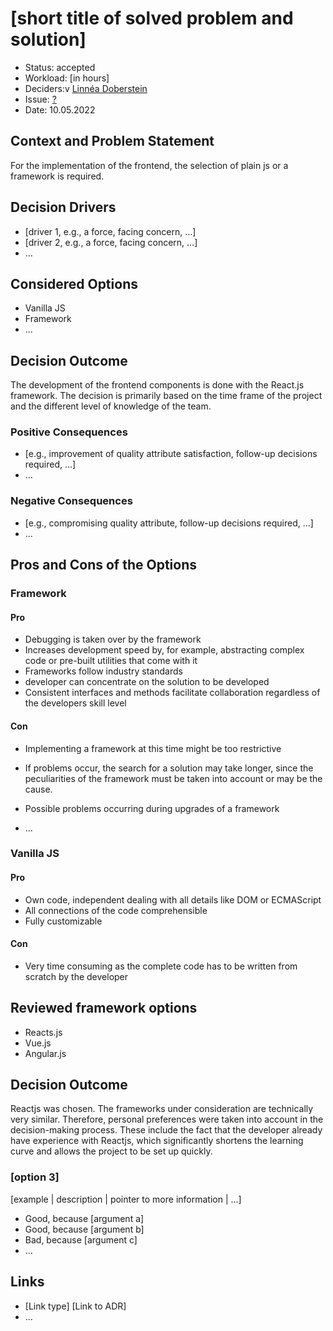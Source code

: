# [short title of solved problem and solution]

* Status: accepted 
* Workload: [in hours] <!-- optional -->
* Deciders:v [Linnéa Doberstein](https://github.com/Moosgloeckchen)
* Issue:  [?](https://github.com/mi-classroom/mi-web-technologien-beiboot-ss2022-Moosgloeckchen/issues/?)
* Date: 10.05.2022 <!-- optional -->

## Context and Problem Statement

For the implementation of the frontend, the selection of plain js or a framework is required.


## Decision Drivers <!-- optional -->

* [driver 1, e.g., a force, facing concern, …]
* [driver 2, e.g., a force, facing concern, …]
* … <!-- numbers of drivers can vary -->

## Considered Options

* Vanilla JS
* Framework
* … <!-- numbers of options can vary -->

## Decision Outcome

The development of the frontend components is done with the React.js framework. The decision is primarily based on the time frame of the project and the different level of knowledge of the team.

### Positive Consequences <!-- optional -->

* [e.g., improvement of quality attribute satisfaction, follow-up decisions required, …]
* …

### Negative Consequences <!-- optional -->

* [e.g., compromising quality attribute, follow-up decisions required, …]
* …

## Pros and Cons of the Options <!-- optional -->

### Framework
#### Pro

* Debugging is taken over by the framework  
* Increases development speed by, for example, abstracting complex code or pre-built utilities that come with it 
* Frameworks follow industry standards 
* developer can concentrate on the solution to be developed
* Consistent interfaces and methods facilitate collaboration regardless of the developers skill level 

#### Con

* Implementing a framework at this time might be too restrictive
* If problems occur, the search for a solution may take longer, since the peculiarities of the framework must be taken into account or may be the cause.
* Possible problems occurring during upgrades of a framework 

* … <!-- numbers of pros and cons can vary -->

### Vanilla JS
#### Pro

* Own code, independent dealing with all details like DOM or ECMAScript 
* All connections of the code comprehensible
* Fully customizable 

#### Con

* Very time consuming as the complete code has to be written from scratch by the developer  


## Reviewed framework options

* Reacts.js
* Vue.js
* Angular.js

## Decision Outcome

Reactjs was chosen. The frameworks under consideration are technically very similar. Therefore, personal preferences were taken into account in the decision-making process. These include the fact that the developer already have experience with Reactjs, which significantly shortens the learning curve and allows the project to be set up quickly.
### [option 3]

[example | description | pointer to more information | …] <!-- optional -->

* Good, because [argument a]
* Good, because [argument b]
* Bad, because [argument c]
* … <!-- numbers of pros and cons can vary -->

## Links <!-- optional -->

* [Link type] [Link to ADR] <!-- example: Refined by [ADR-0005](0005-example.md) -->
* … <!-- numbers of links can vary -->
